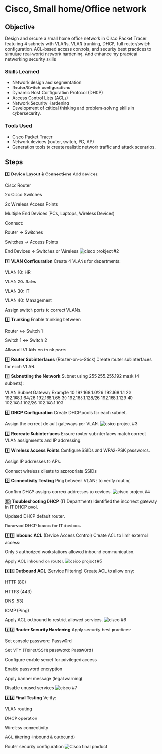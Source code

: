 # Cisco, Small home/Office network

## Objective
Design and secure a small home office network in Cisco Packet Tracer featuring 4 subnets with VLANs, VLAN trunking, DHCP, full router/switch configuration, ACL-based access controls, and security best practices to simulate real-world network hardening. And enhance my practical networking security skills

### Skills Learned

- Network design and segmentation
- Router/Switch configurations
- Dynamic Host Configuration Protocol (DHCP)
- Access Control Lists (ACLs)
- Network Security Hardening
- Development of critical thinking and problem-solving skills in cybersecurity.

### Tools Used

- Cisco Packet Tracer
- Network devices (router, switch, PC, AP)
- Generation tools to create realistic network traffic and attack scenarios.

## Steps
1️⃣ **Device Layout & Connections**
Add devices:

Cisco Router

2x Cisco Switches

2x Wireless Access Points

Multiple End Devices (PCs, Laptops, Wireless Devices)

Connect:

Router → Switches

Switches → Access Points

End Devices → Switches or Wireless
![cisco prokject #2](https://github.com/user-attachments/assets/eeb34428-5df5-4130-acaf-4dfebc6a042e)


2️⃣ **VLAN Configuration**
Create 4 VLANs for departments:

VLAN 10: HR

VLAN 20: Sales

VLAN 30: IT

VLAN 40: Management

Assign switch ports to correct VLANs.

3️⃣ **Trunking**
Enable trunking between:

Router ↔ Switch 1

Switch 1 ↔ Switch 2

Allow all VLANs on trunk ports.

4️⃣ **Router Subinterfaces** (Router-on-a-Stick)
Create router subinterfaces for each VLAN.

5️⃣ **Subnetting the Network**
Subnet using 255.255.255.192 mask (4 subnets):

VLAN	Subnet	Gateway Example
10	192.168.1.0/26	192.168.1.1
20	192.168.1.64/26	192.168.1.65
30	192.168.1.128/26	192.168.1.129
40	192.168.1.192/26	192.168.1.193

6️⃣ **DHCP Configuration**
Create DHCP pools for each subnet.

Assign the correct default gateways per VLAN.
![csico project #3](https://github.com/user-attachments/assets/0f34fd27-1e7f-4939-afe7-bde7b5151e51)

7️⃣ **Recreate Subinterfaces** 
Ensure router subinterfaces match correct VLAN assignments and IP addressing.

8️⃣ **Wireless Access Points**
Configure SSIDs and WPA2-PSK passwords.

Assign IP addresses to APs.

Connect wireless clients to appropriate SSIDs.

9️⃣ **Connectivity Testing**
Ping between VLANs to verify routing.

Confirm DHCP assigns correct addresses to devices.
![cisco project #4](https://github.com/user-attachments/assets/bfc32d3f-5466-4b7d-bdde-0011c7269c72)

🔟 **Troubleshooting DHCP** (IT Department)
Identified the incorrect gateway in IT DHCP pool.

Updated DHCP default router.

Renewed DHCP leases for IT devices.

1️⃣1️⃣ **Inbound ACL** (Device Access Control)
Create ACL to limit external access:

Only 5 authorized workstations allowed inbound communication.

Apply ACL inbound on router.
![csico project #5](https://github.com/user-attachments/assets/074e3c5b-172a-4367-9273-3834835b3dab)

1️⃣2️⃣ **Outbound ACL** (Service Filtering)
Create ACL to allow only:

HTTP (80)

HTTPS (443)

DNS (53)

ICMP (Ping)

Apply ACL outbound to restrict allowed services.
![cisco #6](https://github.com/user-attachments/assets/2b7a8d07-9838-4674-b236-50596e90e013)

1️⃣3️⃣ **Router Security Hardening**
Apply security best practices:

Set console password: Passw0rd

Set VTY (Telnet/SSH) password: Passw0rd1

Configure enable secret for privileged access

Enable password encryption

Apply banner message (legal warning)

Disable unused services
![cisco #7](https://github.com/user-attachments/assets/5f03ccda-5941-440e-a156-622d8c4fe174)

1️⃣4️⃣ **Final Testing**
Verify:

VLAN routing

DHCP operation

Wireless connectivity

ACL filtering (inbound & outbound)

Router security configuration
![Cisco final product](https://github.com/user-attachments/assets/e3e55365-ab49-4e9f-9a9e-7fe87711ae48)
